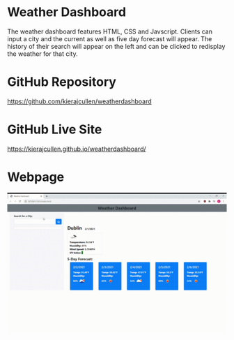 # Weather Dashboard

The weather dashboard features HTML, CSS and Javscript. Clients can input a city and the current as well as five day forecast will appear. The history of their search will appear on the left and can be clicked to redisplay the weather for that city.

# GitHub Repository

https://github.com/kierajcullen/weatherdashboard

# GitHub Live Site

https://kierajcullen.github.io/weatherdashboard/

# Webpage
![](img/weatherdashboard.gif)
